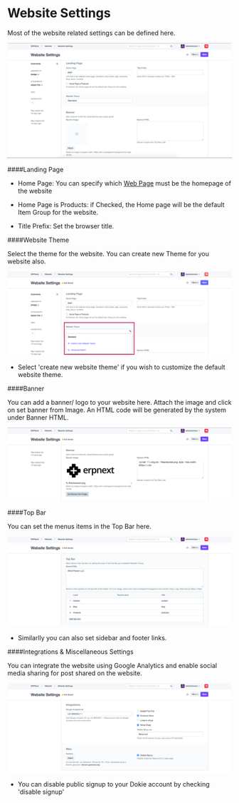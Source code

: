 # Website Settings

Most of the website related settings can be defined here.

<img class="screenshot" alt="Website Settings" src="../assets/website-settings.png">

####Landing Page

* Home Page: You can specify which [Web Page](/dokie/website/web-page.md) must be the homepage of the website

* Home Page is Products: if Checked, the Home page will be the default Item Group for the website.

* Title Prefix: Set the browser title.

####Website Theme

Select the theme for the website. You can create new Theme for you website also.

<img class="screenshot" alt="Website Theme" src="../assets/website-theme.png">

* Select 'create new website theme' if you wish to customize the default website theme.

####Banner

You can add a banner/ logo to your website here. Attach the image and click on set banner from Image.
An HTML code will be generated by the system under Banner HTML.

<img class="screenshot" alt="Banner" src="../assets/banner.png">

####Top Bar

You can set the menus items in the Top Bar here.

<img class="screenshot" alt="Top Bar" src="../assets/top-bar.png">

 * Similarlly you can also set sidebar and footer links.
 
####Integrations & Miscellaneous Settings

You can integrate the website using Google Analytics and enable social media sharing for post shared on the website.

<img class="screenshot" alt="Integrations" src="../assets/integrations.png">

* You can disable public signup to your Dokie account by checking 'disable signup'

